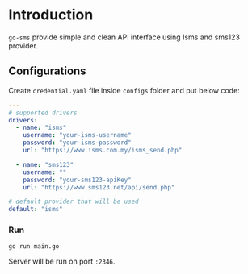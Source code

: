 # Introduction
`go-sms` provide simple and clean API interface using Isms and sms123 provider. 

## Configurations
Create `credential.yaml` file inside `configs` folder and put below code:

```yaml
---
# supported drivers
drivers:
  - name: "isms"
    username: "your-isms-username"
    password: "your-isms-password"
    url: "https://www.isms.com.my/isms_send.php"

  - name: "sms123"
    username: ""
    password: "your-sms123-apiKey"
    url: "https://www.sms123.net/api/send.php"

# default provider that will be used
default: "isms"
```

### Run
`go run main.go`

Server will be run on port `:2346`.

